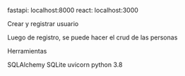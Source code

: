 fastapi: localhost:8000
react: localhost:3000

Crear y registrar usuario

Luego de registro, se puede hacer el crud de las personas

Herramientas

SQLAlchemy
SQLite
uvicorn
python 3.8
